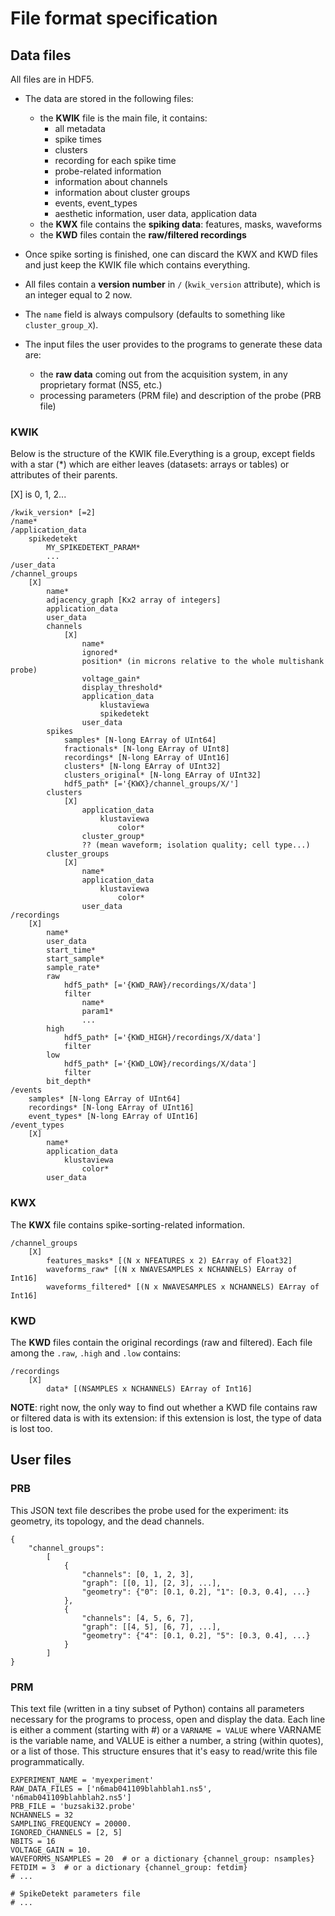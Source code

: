 # File format specification

## Data files

All files are in HDF5.

  * The data are stored in the following files:
      
      * the **KWIK** file is the main file, it contains:
          * all metadata
          * spike times
          * clusters
          * recording for each spike time
          * probe-related information
          * information about channels
          * information about cluster groups
          * events, event_types
          * aesthetic information, user data, application data
      * the **KWX** file contains the **spiking data**: features, masks, waveforms
      * the **KWD** files contain the **raw/filtered recordings**
  
  * Once spike sorting is finished, one can discard the KWX and KWD files and just keep the KWIK file which contains everything.

  * All files contain a **version number** in `/` (`kwik_version` attribute), which is an integer equal to 2 now.

  * The `name` field is always compulsory (defaults to something like `cluster_group_X`).
  
  * The input files the user provides to the programs to generate these data are:
  
      * the **raw data** coming out from the acquisition system, in any proprietary format (NS5, etc.)
      * processing parameters (PRM file) and description of the probe (PRB file)
  

### KWIK

Below is the structure of the KWIK file.Everything is a group, except fields with a star (*) which are either leaves (datasets: arrays or tables) or attributes of their parents.

[X] is 0, 1, 2...
    
    /kwik_version* [=2]
    /name*
    /application_data
        spikedetekt
            MY_SPIKEDETEKT_PARAM*
            ...
    /user_data
    /channel_groups
        [X]
            name*
            adjacency_graph [Kx2 array of integers]
            application_data
            user_data
            channels
                [X]
                    name*
                    ignored*
                    position* (in microns relative to the whole multishank probe)
                    voltage_gain*
                    display_threshold*
                    application_data
                        klustaviewa
                        spikedetekt
                    user_data
            spikes
                samples* [N-long EArray of UInt64]
                fractionals* [N-long EArray of UInt8]
                recordings* [N-long EArray of UInt16]
                clusters* [N-long EArray of UInt32]
                clusters_original* [N-long EArray of UInt32]
                hdf5_path* [='{KWX}/channel_groups/X/']
            clusters
                [X]
                    application_data
                        klustaviewa
                            color*
                    cluster_group*
                    ?? (mean waveform; isolation quality; cell type...)
            cluster_groups
                [X]
                    name*
                    application_data
                        klustaviewa
                            color*
                    user_data
    /recordings
        [X]
            name*
            user_data
            start_time*
            start_sample*
            sample_rate*
            raw
                hdf5_path* [='{KWD_RAW}/recordings/X/data']
                filter
                    name*
                    param1*
                    ...
            high
                hdf5_path* [='{KWD_HIGH}/recordings/X/data']
                filter
            low
                hdf5_path* [='{KWD_LOW}/recordings/X/data']
                filter
            bit_depth*
    /events
        samples* [N-long EArray of UInt64]
        recordings* [N-long EArray of UInt16]
        event_types* [N-long EArray of UInt16]
    /event_types
        [X]
            name*
            application_data
                klustaviewa
                    color*
            user_data


### KWX

The **KWX** file contains spike-sorting-related information.

    /channel_groups
        [X]
            features_masks* [(N x NFEATURES x 2) EArray of Float32]
            waveforms_raw* [(N x NWAVESAMPLES x NCHANNELS) EArray of Int16]
            waveforms_filtered* [(N x NWAVESAMPLES x NCHANNELS) EArray of Int16]

### KWD

The **KWD** files contain the original recordings (raw and filtered). Each file among the `.raw`, `.high` and `.low` contains:

    /recordings
        [X]
            data* [(NSAMPLES x NCHANNELS) EArray of Int16]

**NOTE**: right now, the only way to find out whether a KWD file contains raw or filtered data is with its extension: if this extension is lost, the type of data is lost too.


## User files

### PRB

This JSON text file describes the probe used for the experiment: its geometry, its topology, and the dead channels.

    {
        "channel_groups": 
            [
                {
                    "channels": [0, 1, 2, 3],
                    "graph": [[0, 1], [2, 3], ...],
                    "geometry": {"0": [0.1, 0.2], "1": [0.3, 0.4], ...}
                },
                {
                    "channels": [4, 5, 6, 7],
                    "graph": [[4, 5], [6, 7], ...],
                    "geometry": {"4": [0.1, 0.2], "5": [0.3, 0.4], ...}
                }
            ]
    }


### PRM

This text file (written in a tiny subset of Python) contains all parameters necessary for the programs to process, open and display the data. Each line is either a comment (starting with #) or a `VARNAME = VALUE` where VARNAME is the variable name, and VALUE is either a number, a string (within quotes), or a list of those. This structure ensures that it's easy to read/write this file programmatically.

    EXPERIMENT_NAME = 'myexperiment'
    RAW_DATA_FILES = ['n6mab041109blahblah1.ns5', 'n6mab041109blahblah2.ns5']
    PRB_FILE = 'buzsaki32.probe'
    NCHANNELS = 32
    SAMPLING_FREQUENCY = 20000.
    IGNORED_CHANNELS = [2, 5]
    NBITS = 16
    VOLTAGE_GAIN = 10.
    WAVEFORMS_NSAMPLES = 20  # or a dictionary {channel_group: nsamples}
    FETDIM = 3  # or a dictionary {channel_group: fetdim}
    # ...
    
    # SpikeDetekt parameters file
    # ...

